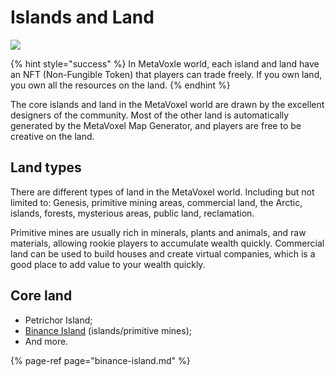 # Islands and Land

![](https://img.snowcrash.finance/site/docs-snowcrash-finance/MetaVoxel-BinanceIsland.003.jpeg)

{% hint style="success" %}
In MetaVoxle world, each island and land have an NFT \(Non-Fungible Token\) that players can trade freely. If you own land, you own all the resources on the land.
{% endhint %}

The core islands and land in the MetaVoxel world are drawn by the excellent designers of the community. Most of the other land is automatically generated by the MetaVoxel Map Generator, and players are free to be creative on the land.

## Land types

There are different types of land in the MetaVoxel world. Including but not limited to: Genesis, primitive mining areas, commercial land, the Arctic, islands, forests, mysterious areas, public land, reclamation.

Primitive mines are usually rich in minerals, plants and animals, and raw materials, allowing rookie players to accumulate wealth quickly. Commercial land can be used to build houses and create virtual companies, which is a good place to add value to your wealth quickly.

## Core land

* Petrichor Island;
* [Binance Island](https://docs.snowcrash.finance/gameplay/islands-and-land/binance-island) \(islands/primitive mines\);
* And more.

{% page-ref page="binance-island.md" %}

